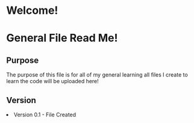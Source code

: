 <h1>Welcome!</h1>
<h1>General File Read Me!</h1>
<h2>Purpose</h2>
<p>The purpose of this file is for all of my general learning all files I create to learn the code will be uploaded here!</p>

<h2>Version</h2>
<li>Version 0.1 - File Created</li>
